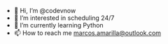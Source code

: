 - 👋 Hi, I’m @codevnow
- 👀 I’m interested in scheduling 24/7
- 🌱 I’m currently learning Python
- 📫 How to reach me marcos.amarilla@outlook.com

<!---
codevnow/codevnow is a ✨ special ✨ repository because its `README.md` (this file) appears on your GitHub profile.
You can click the Preview link to take a look at your changes.
--->
